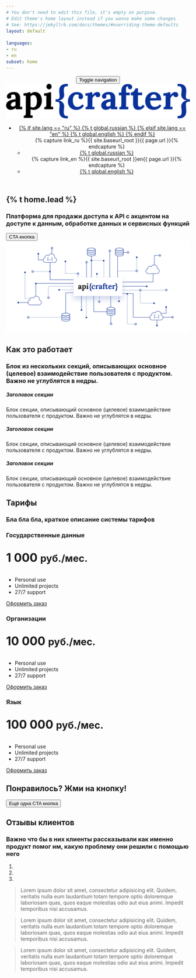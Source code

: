```yaml
---
# You don't need to edit this file, it's empty on purpose.
# Edit theme's home layout instead if you wanna make some changes
# See: https://jekyllrb.com/docs/themes/#overriding-theme-defaults
layout: default

languages:
- ru
- en
subset: home
---
```


<header>
  <div class="container">
    <nav class="navbar navbar-default">
      <div class="container-fluid">
        <!-- Brand and toggle get grouped for better mobile display -->
        <div class="navbar-header">
          <button type="button" class="navbar-toggle collapsed" data-toggle="collapse" data-target="#bs-example-navbar-collapse-1" aria-expanded="false">
            <span class="sr-only">Toggle navigation</span>
            <span class="icon-bar"></span>
            <span class="icon-bar"></span>
            <span class="icon-bar"></span>
          </button>
          <a class="navbar-brand" href="#">
            <img src="/img/logo.svg" alt="">
          </a>
        </div>
        <!-- Collect the nav links, forms, and other content for toggling -->
        <div class="collapse navbar-collapse" id="bs-example-navbar-collapse-1">
          <ul class="nav navbar-nav navbar-right">
<!--             <li>
              {% if site.lang == "ru" %}
                {% capture link1 %}{{ site.baseurl_root }}en{{ page.url}}{% endcapture %}
                <a href="{{ link1 }}" >{% t global.english %}</a>
              {% elsif site.lang == "en" %}
                {% capture link2 %}{{ site.baseurl_root }}{{ page.url  }}{% endcapture %}
                <a href="{{ link2 }}" >{% t global.russian %}</a>
              {% endif %}
            </li> -->
            <!-- <li><a href="#">Link</a></li> -->
            <li class="dropdown">
              <a href="#" class="dropdown-toggle" data-toggle="dropdown" role="button" aria-haspopup="true" aria-expanded="false">
              {% if site.lang == "ru" %}
                {% t global.russian %} 
              {% elsif site.lang == "en" %}
                {% t global.english %} 
              {% endif %}
              <span class="caret"></span></a>
              <ul class="dropdown-menu">
                {% capture link_ru %}{{ site.baseurl_root }}{{ page.url }}{% endcapture %}
                <li>
                  <a href="{{ link_ru }}" >{% t global.russian %}</a>
                </li>
                {% capture link_en %}{{ site.baseurl_root }}en{{ page.url }}{% endcapture %}
                <li>
                  <a href="{{ link_en }}" >{% t global.english %}</a>
                </li>
              </ul>
            </li>
          </ul>
        </div><!-- /.navbar-collapse -->
      </div><!-- /.container-fluid -->
    </nav>
  </div>
</header>

<section class="hero">
  <div class="container text-center">
    <div class="description row">
      <div class="col-md-8 col-md-offset-2">
        <h1>{% t home.lead %}</h1>
        <h3 class="subheading">Платформа для продажи доступа к API с акцентом на доступе к данным, обработке данных и сервисных функций</h3>
        <button type="button" class="btn btn-primary btn-lg mt-20">CTA кнопка</button>
      </div>
    </div>
    <div class="row">
      <div class="col-md-12">
        <img src="/img/hero.png" alt="">
      </div>
    </div>
  </div>
</section>

<section class="hiw">
  <div class="container text-center">
    <div class="row">
      <div class="col-md-8 col-md-offset-2">
        <h1>Как это работает</h1>
        <h3 class="subheading">Блок из нескольких секций, описывающих основное (целевое) взаимодействие пользователя с продуктом. <br> Важно не углублятся в недры.</h3>
      </div>
    </div>
    <div class="row mt-40">
      <div class="hiw-card col-md-4">
        <i class="fa fa-4x fa-desktop"></i>
        <h5>Заголовок секции</h5>
        <p>Блок секции, описывающий основное (целевое) взаимодействие пользователя с продуктом. Важно не углублятся в недры.</p>
      </div>
      <div class="hiw-card col-md-4">
        <i class="fa fa-4x fa-desktop"></i>
        <h5>Заголовок секции</h5>
        <p>Блок секции, описывающий основное (целевое) взаимодействие пользователя с продуктом. Важно не углублятся в недры.</p>
      </div>
      <div class="hiw-card col-md-4">
        <i class="fa fa-4x fa-desktop"></i>
        <h5>Заголовок секции</h5>
        <p>Блок секции, описывающий основное (целевое) взаимодействие пользователя с продуктом. Важно не углублятся в недры.</p>
      </div>
    </div>
  </div>
</section>

<section class="price">
  <div class="container">
    <div class="row text-center">
      <div class="col-md-8 col-md-offset-2">
        <h1>Тарифы</h1>
        <h3 class="subheading">Бла бла бла, краткое описание системы тарифов</h3>
      </div>
    </div>
    <div class="row mt-40">
      <div class="col-md-4">
        <div class="panel panel-info">
         <div class="panel-heading"><h3 class="text-center">Государственные данные</h3></div>
         <div class="panel-body text-center">
           <p class="lead" style="font-size:32px"><strong>1 000 <small>руб./мес.</small></strong></p>
         </div>
         <ul class="list-group list-group-flush text-center">
            <li class="list-group-item"><i class="icon-ok text-danger"></i> Personal use</li>
            <li class="list-group-item"><i class="icon-ok text-danger"></i> Unlimited projects</li>
            <li class="list-group-item"><i class="icon-ok text-danger"></i> 27/7 support</li>
         </ul>
         <div class="panel-footer">
           <a class="btn btn-lg btn-block btn-primary" href="#">Оформить заказ</a>
        </div><!--/panel-footer-->
        </div><!--/panel-->
      </div><!--/col-->
      <div class="col-md-4">
        <div class="panel panel-info">
         <div class="panel-heading"><h3 class="text-center">Организации</h3></div>
         <div class="panel-body text-center">
           <p class="lead" style="font-size:32px"><strong>10 000 <small>руб./мес.</small></strong></p>
         </div>
         <ul class="list-group list-group-flush text-center">
            <li class="list-group-item"><i class="icon-ok text-danger"></i> Personal use</li>
            <li class="list-group-item"><i class="icon-ok text-danger"></i> Unlimited projects</li>
            <li class="list-group-item"><i class="icon-ok text-danger"></i> 27/7 support</li>
         </ul>
         <div class="panel-footer">
           <a class="btn btn-lg btn-block btn-primary" href="#">Оформить заказ</a>
        </div><!--/panel-footer-->
        </div><!--/panel-->
      </div><!--/col-->
      <div class="col-md-4">
        <div class="panel panel-info">
         <div class="panel-heading"><h3 class="text-center">Язык</h3></div>
         <div class="panel-body text-center">
           <p class="lead" style="font-size:32px"><strong>100 000 <small>руб./мес.</small></strong></p>
         </div>
         <ul class="list-group list-group-flush text-center">
            <li class="list-group-item"><i class="icon-ok text-danger"></i> Personal use</li>
            <li class="list-group-item"><i class="icon-ok text-danger"></i> Unlimited projects</li>
            <li class="list-group-item"><i class="icon-ok text-danger"></i> 27/7 support</li>
         </ul>
         <div class="panel-footer">
           <a class="btn btn-lg btn-block btn-primary" href="#">Оформить заказ</a>
        </div><!--/panel-footer-->
        </div><!--/panel-->
      </div><!--/col--> 
    </div><!--/row-->
  </div><!--/container-->
</section>

<section class="cta dark-bg">
  <div class="container">
    <div class="row text-center">
      <div class="col-md-12">
        <h1>Понравилось? Жми на кнопку!</h1>
        <button type="button" class="btn btn-default btn-lg mt-20">Ещё одна CTA кнопка</button>
      </div>
    </div>
  </div>
</section>

<section class="testimonial">           
  <div class="container">
    <div class="row text-center">
      <div class="col-md-8 col-md-offset-2">
        <h1>Отзывы клиентов</h1>
        <h3 class="subheading">Bажно что бы в них клиенты рассказывали как именно продукт помог им, какую проблему они решили с помощью него</h3>
      </div>
    </div>
    <div class="row mt-40">
      <div class="col-md-8 col-md-offset-2">
        <!-- <div class="quote"><i class="fa fa-quote-left fa-4x"></i></div> -->
        <div class="carousel slide" id="fade-quote-carousel" data-ride="carousel" data-interval="3000">
          <!-- Carousel indicators -->
          <ol class="carousel-indicators">
            <li data-target="#fade-quote-carousel" data-slide-to="0" class="active"></li>
            <li data-target="#fade-quote-carousel" data-slide-to="1"></li>
            <li data-target="#fade-quote-carousel" data-slide-to="2"></li>
          </ol>
          <!-- Carousel items -->
          <div class="carousel-inner">
            <div class="item">
              <div class="profile-circle"></div>
              <blockquote>
                <p>Lorem ipsum dolor sit amet, consectetur adipisicing elit. Quidem, veritatis nulla eum laudantium totam tempore optio doloremque laboriosam quas, quos eaque molestias odio aut eius animi. Impedit temporibus nisi accusamus.</p>
              </blockquote> 
            </div>
            <div class="item">
              <div class="profile-circle"></div>
              <blockquote>
                <p>Lorem ipsum dolor sit amet, consectetur adipisicing elit. Quidem, veritatis nulla eum laudantium totam tempore optio doloremque laboriosam quas, quos eaque molestias odio aut eius animi. Impedit temporibus nisi accusamus.</p>
              </blockquote>
            </div>
            <div class="active item">
              <div class="profile-circle"></div>
              <blockquote>
                <p>Lorem ipsum dolor sit amet, consectetur adipisicing elit. Quidem, veritatis nulla eum laudantium totam tempore optio doloremque laboriosam quas, quos eaque molestias odio aut eius animi. Impedit temporibus nisi accusamus.</p>
              </blockquote>
            </div>
          </div>
        </div>
      </div>              
    </div>
  </div>
</section>